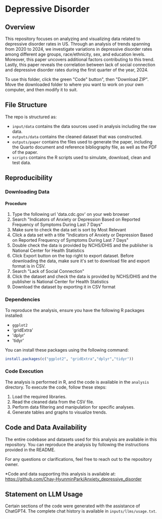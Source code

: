 # Depressive Disorder

## Overview

This repository focuses on analyzing and visualizing data related to depressive disorder rates in US. Through an analysis of trends spanning from 2020 to 2024, we investigate variations in depressive disorder rates among different age groups, race/ethnicity, sex, and education levels. Moreover, this paper uncovers additional factors contributing to this trend. Lastly, this paper reveals the correlation between lack of social connection and depressive disorder rates during the first quarter of the year, 2024. 

To use this folder, click the green "Code" button", then "Download ZIP". Move the downloaded folder to where you want to work on your own computer, and then modify it to suit.

## File Structure

The repo is structured as:

-   `input/data` contains the data sources used in analysis including the raw data.
-   `outputs/data` contains the cleaned dataset that was constructed.
-   `outputs/paper` contains the files used to generate the paper, including the Quarto document and reference bibliography file, as well as the PDF of the paper. 
-   `scripts` contains the R scripts used to simulate, download, clean and test data.

## Reproducibility

### Downloading Data

#### Procedure ####
1. Type the following url 'data.cdc.gov' on your web browser
2. Search "Indicators of Anxiety or Depression Based on Reported Frequency of Symptoms During Last 7 Days"
3. Make sure to check the data set is sort by Most Relevant
4. Click a data set with a title "Indicators of Anxiety or Depression Based on Reported Frequency of Symptoms During Last 7 Days"
5. Double check the data is provided by NCHS/DHIS and the publisher is National Center for Health Statistics
6. Click Export button on the top right to export dataset. Before downloading the data, make sure it's set to download file and export format is in CSV.
7. Search "Lack of Social Connection" 
8. Click the dataset and check the data is provided by NCHS/DHIS and the publisher is National Center for Health Statistics
9. Download the dataset by exporting it in CSV format

### Dependencies
To reproduce the analysis, ensure you have the following R packages installed:

- `ggplot2`
- 'gridExtra'
- 'dplyr'
- 'tidyr'

You can install these packages using the following command:

```R
install.packages(c("ggplot2", "gridExtra","dplyr","tidyr"))
```

### Code Execution
The analysis is performed in R, and the code is available in the `analysis` directory. To execute the code, follow these steps:

1. Load the required libraries.
2. Read the cleaned data from the CSV file.
3. Perform data filtering and manipulation for specific analyses.
4. Generate tables and graphs to visualize trends.
  

## Code and Data Availability

The entire codebase and datasets used for this analysis are available in this repository. You can reproduce the analysis by following the instructions provided in the README.

For any questions or clarifications, feel free to reach out to the repository owner.

*Code and data supporting this analysis is available at: https://github.com/Chay-HyunminPark/Anxiety_depressive_disorder

## Statement on LLM Usage
Certain sections of the code were generated with the assistance of ChatGPT4. The complete chat history is available in `inputs/llms/usage.txt`. 
